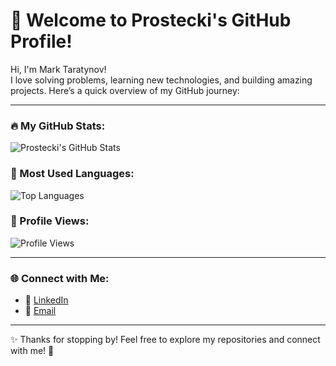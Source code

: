 # 👋 Welcome to Prostecki's GitHub Profile! 

Hi, I'm Mark Taratynov!  
I love solving problems, learning new technologies, and building amazing projects. Here’s a quick overview of my GitHub journey:

---

### 🔥 My GitHub Stats:
![Prostecki's GitHub Stats](https://github-readme-stats.vercel.app/api?username=prostecki&show_icons=true&theme=radical&hide=prs,issues)

### 🌟 Most Used Languages:
![Top Languages](https://github-readme-stats.vercel.app/api/top-langs/?username=prostecki&layout=compact&theme=radical)

### 👀 Profile Views:
![Profile Views](https://komarev.com/ghpvc/?username=prostecki&color=blue&style=flat-square)

---

### 🌐 Connect with Me:
- 💼 [LinkedIn](https://www.linkedin.com/)  
- 📧 [Email](mailto:your-email@example.com)  

---

✨ Thanks for stopping by! Feel free to explore my repositories and connect with me! 🚀
